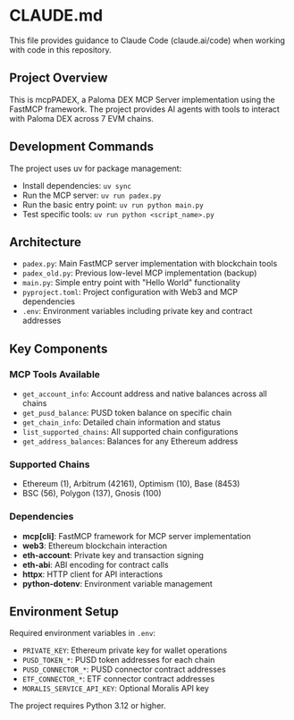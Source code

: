 # CLAUDE.md

This file provides guidance to Claude Code (claude.ai/code) when working with code in this repository.

## Project Overview

This is mcpPADEX, a Paloma DEX MCP Server implementation using the FastMCP framework. The project provides AI agents with tools to interact with Paloma DEX across 7 EVM chains.

## Development Commands

The project uses uv for package management:

- Install dependencies: `uv sync`
- Run the MCP server: `uv run padex.py`
- Run the basic entry point: `uv run python main.py`
- Test specific tools: `uv run python <script_name>.py`

## Architecture

- `padex.py`: Main FastMCP server implementation with blockchain tools
- `padex_old.py`: Previous low-level MCP implementation (backup)
- `main.py`: Simple entry point with "Hello World" functionality
- `pyproject.toml`: Project configuration with Web3 and MCP dependencies
- `.env`: Environment variables including private key and contract addresses

## Key Components

### MCP Tools Available
- `get_account_info`: Account address and native balances across all chains
- `get_pusd_balance`: PUSD token balance on specific chain
- `get_chain_info`: Detailed chain information and status
- `list_supported_chains`: All supported chain configurations
- `get_address_balances`: Balances for any Ethereum address

### Supported Chains
- Ethereum (1), Arbitrum (42161), Optimism (10), Base (8453)
- BSC (56), Polygon (137), Gnosis (100)

### Dependencies

- **mcp[cli]**: FastMCP framework for MCP server implementation
- **web3**: Ethereum blockchain interaction
- **eth-account**: Private key and transaction signing
- **eth-abi**: ABI encoding for contract calls
- **httpx**: HTTP client for API interactions
- **python-dotenv**: Environment variable management

## Environment Setup

Required environment variables in `.env`:
- `PRIVATE_KEY`: Ethereum private key for wallet operations
- `PUSD_TOKEN_*`: PUSD token addresses for each chain
- `PUSD_CONNECTOR_*`: PUSD connector contract addresses
- `ETF_CONNECTOR_*`: ETF connector contract addresses
- `MORALIS_SERVICE_API_KEY`: Optional Moralis API key

The project requires Python 3.12 or higher.